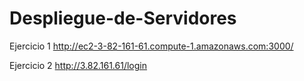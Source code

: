 # Despliegue-de-Servidores

Ejercicio 1
http://ec2-3-82-161-61.compute-1.amazonaws.com:3000/

Ejercicio 2
http://3.82.161.61/login
